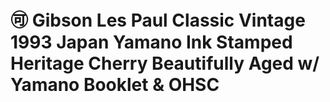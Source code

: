 # :accept: Gibson Les Paul Classic Vintage 1993 Japan Yamano Ink Stamped Heritage Cherry Beautifully Aged w/ Yamano Booklet & OHSC